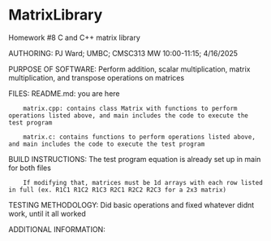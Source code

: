 # MatrixLibrary
Homework #8 C and C++ matrix library

AUTHORING:
        PJ Ward; UMBC; CMSC313 MW 10:00-11:15; 4/16/2025
        
PURPOSE OF SOFTWARE:
        Perform addition, scalar multiplication, matrix multiplication, and transpose operations on matrices
        
FILES:
        README.md: you are here
        
        matrix.cpp: contains class Matrix with functions to perform operations listed above, and main includes the code to execute the test program
        
        matrix.c: contains functions to perform operations listed above, and main includes the code to execute the test program
        
BUILD INSTRUCTIONS:
        The test program equation is already set up in main for both files
        
        If modifying that, matrices must be 1d arrays with each row listed in full (ex. R1C1 R1C2 R1C3 R2C1 R2C2 R2C3 for a 2x3 matrix)
        
TESTING METHODOLOGY:
        Did basic operations and fixed whatever didnt work, until it all worked
        
ADDITIONAL INFORMATION:
